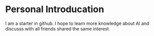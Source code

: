 # Personal Introducation
I am a starter in github.
I hope to learn more knowledge about AI and discusss with all friends shared the same interest.
